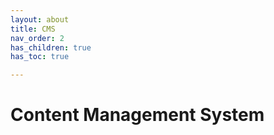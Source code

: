 ```yaml
---
layout: about
title: CMS
nav_order: 2
has_children: true
has_toc: true

---
```


# Content Management System